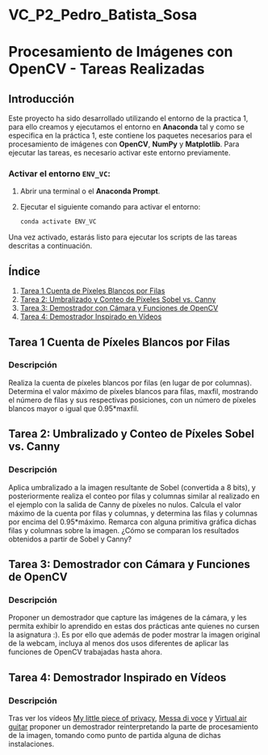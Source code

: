 # VC_P2_Pedro_Batista_Sosa
# Procesamiento de Imágenes con OpenCV - Tareas Realizadas

## Introducción

Este proyecto ha sido desarrollado utilizando el entorno de la practica 1, para ello creamos y ejecutamos el entorno en **Anaconda** tal y como se especifica en la práctica 1, este contiene los paquetes necesarios para el procesamiento de imágenes con **OpenCV**, **NumPy** y **Matplotlib**. Para ejecutar las tareas, es necesario activar este entorno previamente.

### Activar el entorno `ENV_VC`:

1. Abrir una terminal o el **Anaconda Prompt**.
2. Ejecutar el siguiente comando para activar el entorno:

   ```bash
   conda activate ENV_VC
   ```

Una vez activado, estarás listo para ejecutar los scripts de las tareas descritas a continuación.

## Índice

1. [Tarea 1 Cuenta de Píxeles Blancos por Filas](#Tarea-1-Cuenta-de-Píxeles-Blancos-por-Filas)
2. [Tarea 2: Umbralizado y Conteo de Píxeles Sobel vs. Canny](#Tarea-2)
3. [Tarea 3: Demostrador con Cámara y Funciones de OpenCV](#Tarea-3)
4. [Tarea 4: Demostrador Inspirado en Vídeos](#Tarea-4)

## Tarea 1 Cuenta de Píxeles Blancos por Filas

### Descripción
Realiza la cuenta de píxeles blancos por filas (en lugar de por columnas). Determina el valor máximo de píxeles blancos para filas, maxfil, mostrando el número de filas y sus respectivas posiciones, con un número de píxeles blancos mayor o igual que 0.95*maxfil.

## Tarea 2: Umbralizado y Conteo de Píxeles Sobel vs. Canny

### Descripción
Aplica umbralizado a la imagen resultante de Sobel (convertida a 8 bits), y posteriormente realiza el conteo por filas y columnas similar al realizado en el ejemplo con la salida de Canny de píxeles no nulos. Calcula el valor máximo de la cuenta por filas y columnas, y determina las filas y columnas por encima del 0.95*máximo. Remarca con alguna primitiva gráfica dichas filas y columnas sobre la imagen. ¿Cómo se comparan los resultados obtenidos a partir de Sobel y Canny?

## Tarea 3: Demostrador con Cámara y Funciones de OpenCV

### Descripción
Proponer un demostrador que capture las imágenes de la cámara, y les permita exhibir lo aprendido en estas dos prácticas ante quienes no cursen la asignatura :). Es por ello que además de poder mostrar la imagen original de la webcam, incluya al menos dos usos diferentes de aplicar las funciones de OpenCV trabajadas hasta ahora.

## Tarea 4: Demostrador Inspirado en Vídeos

### Descripción
Tras ver los vídeos [My little piece of privacy](https://www.niklasroy.com/project/88/my-little-piece-of-privacy), [Messa di voce](https://youtu.be/GfoqiyB1ndE?feature=shared) y [Virtual air guitar](https://youtu.be/FIAmyoEpV5c?feature=shared) proponer un demostrador reinterpretando la parte de procesamiento de la imagen, tomando como punto de partida alguna de dichas instalaciones.
